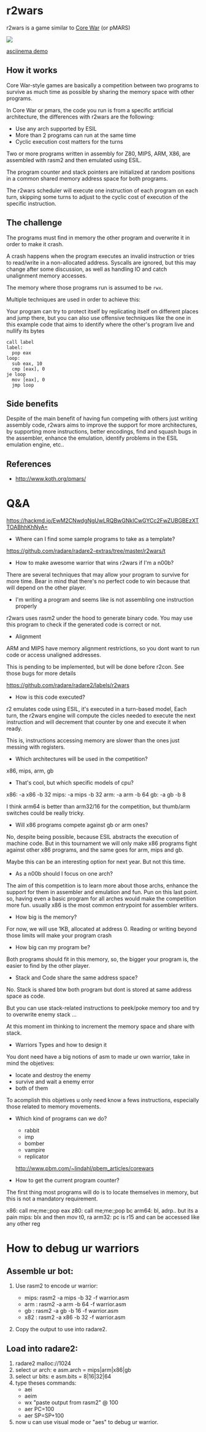 r2wars
======

r2wars is a game similar to [Core War](https://en.wikipedia.org/wiki/Core_War) (or pMARS)

![](show.jpg)

[asciinema demo](https://asciinema.org/a/0zu3d2hlriuhdup8uel4znjtr)

How it works
------------

Core War-style games are basically a competition between two programs to survive as much time as possible by sharing the memory space with other programs.

In Core War or pmars, the code you run is from a specific artificial architecture, the differences with r2wars are the following:

* Use any arch supported by ESIL
* More than 2 programs can run at the same time
* Cyclic execution cost matters for the turns

Two or more programs written in assembly for Z80, MIPS, ARM, X86, are assembled with rasm2 and then emulated using ESIL.

The program counter and stack pointers are initialized at random positions in a common shared memory address space for both programs.

The r2wars scheduler will execute one instruction of each program on each turn, skipping some turns to adjust to the cyclic cost of execution of the specific instruction.

The challenge
-------------

The programs must find in memory the other program and overwrite it in order to make it crash.

A crash happens when the program executes an invalid instruction or tries to read/write in a non-allocated address. Syscalls are ignored, but this may change after some discussion, as well as handling IO and catch unalignment memory accesses.

The memory where those programs run is assumed to be `rwx`.

Multiple techniques are used in order to achieve this:

Your program can try to protect itself by replicating itself on different places and jump there, but you can also use offensive techniques like the one in this example code that aims to identify where the other's program live and nullify its bytes

	call label
	label:
	  pop eax
	loop:
	  sub eax, 10
	  cmp [eax], 0
	je loop
	  mov [eax], 0
	  jmp loop

Side benefits
-------------

Despite of the main benefit of having fun competing with others just writing assembly code, r2wars aims to improve the support for more architectures, by supporting more instructions, better encodings, find and squash bugs in the assembler, enhance the emulation, identify problems in the ESIL emulation engine, etc..


References
----------

* http://www.koth.org/pmars/

Q&A
===

https://hackmd.io/EwM2CNwdgNgUwLRQBwGNkICwGYCc2FwZUBGBEzXTTOABhhKhNyA=

* Where can I find some sample programs to take as a template?

https://github.com/radare/radare2-extras/tree/master/r2wars/t

* How to make awesome warrior that wins r2wars if I'm a n00b?

There are several techniques that may allow your program to survive for more time. Bear in mind that there's no perfect code to win because that will depend on the other player.

* I'm writing a program and seems like is not assembling one instruction properly

r2wars uses rasm2 under the hood to generate binary code. You may use this program to check if the generated code is correct or not.

* Alignment

ARM and MIPS have memory alignment restrictions, so you dont want to run code or access unaligned addresses.

This is pending to be implemented, but will be done before r2con. See those bugs for more details

https://github.com/radare/radare2/labels/r2wars

* How is this code executed?

r2 emulates code using ESIL, it's executed in a turn-based model, Each turn, the r2wars engine will compute the cicles needed to execute the next instruction and will decrement that counter by one and execute it when ready.

This is, instructions accessing memory are slower than the ones just messing with registers.

* Which architectures will be used in the competition?

x86, mips, arm, gb

* That's cool, but which specific models of cpu?

x86: -a x86 -b 32
mips: -a mips -b 32
arm: -a arm -b 64
gb: -a gb -b 8

I think arm64 is better than arm32/16 for the competition, but thumb/arm switches could be really tricky.

* Will x86 programs compete against gb or arm ones?

No, despite being possible, because ESIL abstracts the execution of machine code. But in this tournament we will only make x86 programs fight against other x86 programs, and the same goes for arm, mips and gb.

Maybe this can be an interesting option for next year. But not this time.

* As a n00b should I focus on one arch? 

The aim of this competition is to learn more about those archs, enhance the support for them in assembler and emulation and fun. Pun on this last point. so, having even a basic program for all arches would make the competition more fun. usually x86 is the most common entrypoint for assembler writers.

* How big is the memory?

For now, we will use 1KB, allocated at address 0. Reading or writing beyond those limits will make your program crash

* How big can my program be? 

Both programs should fit in this memory, so, the bigger your program is, the easier to find by the other player.

* Stack and Code share the same address space?

No. Stack is shared btw both program but dont is stored at same address space as code.

But you can use stack-related instructions to peek/poke memory too and try to overwrite enemy stack ... 

At this moment im thinking to increment the memory space and share with stack.

* Warriors Types and how to design it

You dont need have a big notions of asm to made ur own warrior, take in mind the objetives:
   - locate and destroy the enemy
   - survive and wait a enemy error
   - both of them

To acomplish this objetives u only need know a fews instructions, especially those related to memory movements.


* Which kind of programs can we do?

   - rabbit
   - imp
   - bomber 
   - vampire
   - replicator
 
   http://www.pbm.com/~lindahl/pbem_articles/corewars

* How to get the current program counter?

The first thing most programs will do is to locate themselves in memory, but this is not a mandatory requirement.

x86: call me;me:;pop eax
z80: call me;me:;pop bc
arm64: bl, adrp.. but its a pain
mips: blx and then mov t0, ra
arm32: pc is r15 and can be accessed like any other reg

How to debug ur warriors
==

Assemble ur bot:
---------------
1) Use rasm2 to encode ur warrior:
   - mips: rasm2 -a mips -b 32 -f warrior.asm
   - arm : rasm2 -a arm  -b 64 -f warrior.asm
   - gb  : rasm2 -a gb   -b 16 -f warrior.asm
   - x82 : rasm2 -a x86  -b 32 -f warrior.asm

2) Copy the output to use into radare2.

Load into radare2:
------------------
1) radare2 malloc://1024
2) select ur arch: e asm.arch = mips|arm|x86|gb
3) select ur bits: e asm.bits = 8|16|32|64
4) type theses commands:
   - aei
   - aeim
   - wx "paste output from rasm2" @ 100 
   - aer PC=100
   - aer SP=SP+100
5) now u can use visual mode or "aes" to debug ur warrior.
